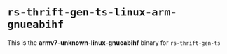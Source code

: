 # `rs-thrift-gen-ts-linux-arm-gnueabihf`

This is the **armv7-unknown-linux-gnueabihf** binary for `rs-thrift-gen-ts`
